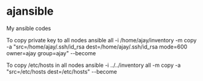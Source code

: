 # ajansible
My ansible codes

To copy private key to all nodes
ansible all -i /home/ajay/inventory -m copy -a "src=/home/ajay/.ssh/id_rsa dest=/home/ajay/.ssh/id_rsa mode=600 owner=ajay group=ajay" --become

To copy /etc/hosts in all nodes
ansible -i ../../inventory all -m copy -a "src=/etc/hosts dest=/etc/hosts" --become
